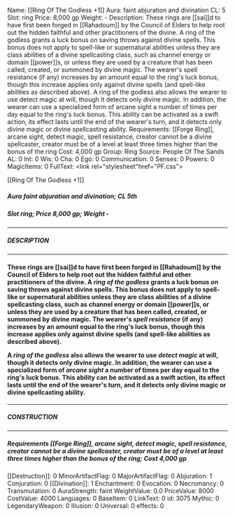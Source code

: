Name: [[Ring Of The Godless +1]]
Aura: faint abjuration and divination
CL: 5
Slot: ring
Price: 8,000 gp
Weight: -
Description: These rings are [[sai]]d to have first been forged in [[Rahadoum]] by the Council of Elders to help root out the hidden faithful and other practitioners of the divine. A ring of the godless grants a luck bonus on saving throws against divine spells. This bonus does not apply to spell-like or supernatural abilities unless they are class abilities of a divine spellcasting class, such as channel energy or domain [[power]]s, or unless they are used by a creature that has been called, created, or summoned by divine magic. The wearer's spell resistance (if any) increases by an amount equal to the ring's luck bonus, though this increase applies only against divine spells (and spell-like abilities as described above). A ring of the godless also allows the wearer to use detect magic at will, though it detects only divine magic. In addition, the wearer can use a specialized form of arcane sight a number of times per day equal to the ring's luck bonus. This ability can be activated as a swift action, its effect lasts until the end of the wearer's turn, and it detects only divine magic or divine spellcasting ability.
Requirements: [[Forge Ring]], arcane sight, detect magic, spell resistance, creator cannot be a divine spellcaster, creator must be of a level at least three times higher than the bonus of the ring
Cost: 4,000 gp
Group: Ring
Source: People Of The Sands
AL: 0
Int: 0
Wis: 0
Cha: 0
Ego: 0
Communication: 0
Senses: 0
Powers: 0
MagicItems: 0
FullText: <link rel="stylesheet"href="PF.css"><div class="heading"><p class="alignleft">[[Ring Of The Godless +1]]</p><div style="clear: both;"></div></div><div><h5><b>Aura </b>faint abjuration and divination; <b>CL </b>5th</h5><h5><b>Slot </b>ring; <b>Price </b>8,000 gp; <b>Weight </b>-</h5></div><hr/><div><h5><b>DESCRIPTION</b></h5></div><hr/><div><h4><p>These rings are [[sai]]d to have first been forged in [[Rahadoum]] by the Council of Elders to help root out the hidden faithful and other practitioners of the divine. A <i>ring of the godless</i> grants a luck bonus on saving throws against divine spells. This bonus does not apply to spell-like or supernatural abilities unless they are class abilities of a divine spellcasting class, such as channel energy or domain [[power]]s, or unless they are used by a creature that has been called, created, or summoned by divine magic. The wearer's <i>spell resistance</i> (if any) increases by an amount equal to the ring's luck bonus, though this increase applies only against divine spells (and spell-like abilities as described above).</p><p>A <i>ring of the godless</i> also allows the wearer to use <i>detect magic</i> at will, though it detects only divine magic. In addition, the wearer can use a specialized form of <i>arcane sight</i> a number of times per day equal to the ring's luck bonus. This ability can be activated as a swift action, its effect lasts until the end of the wearer's turn, and it detects only divine magic or divine spellcasting ability.</p></h4></div><hr/><div><h5><b>CONSTRUCTION</b></h5></div><hr/><div><h5><b>Requirements </b>[[Forge Ring]], <i>arcane sight</i>, <i>detect magic</i>, <i>spell resistance</i>, creator cannot be a divine spellcaster, creator must be of a level at least three times higher than the bonus of the ring; <b>Cost </b>4,000 gp</h5></div>
[[Destruction]]: 0
MinorArtifactFlag: 0
MajorArtifactFlag: 0
Abjuration: 1
Conjuration: 0
[[Divination]]: 1
Enchantment: 0
Evocation: 0
Necromancy: 0
Transmutation: 0
AuraStrength: faint
WeightValue: 0.0
PriceValue: 8000
CostValue: 4000
Languages: 0
BaseItem: 0
LinkText: 0
id: 3075
Mythic: 0
LegendaryWeapon: 0
Illusion: 0
Universal: 0
effects: 0
